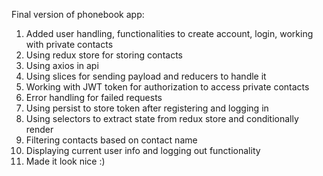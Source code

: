 Final version of phonebook app:
1. Added user handling, functionalities to create account, login, working with private contacts
2. Using redux store for storing contacts
3. Using axios in api
4. Using slices for sending payload and reducers to handle it
5. Working with JWT token for authorization to access private contacts
6. Error handling for failed requests
7. Using persist to store token after registering and logging in
8. Using selectors to extract state from redux store and conditionally render
9. Filtering contacts based on contact name
10. Displaying current user info and logging out functionality
11. Made it look nice :)
